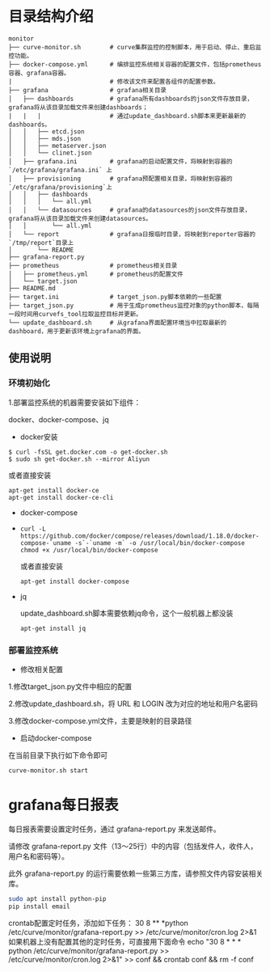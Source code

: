 # 目录结构介绍

```
monitor
├── curve-monitor.sh        # curve集群监控的控制脚本，用于启动、停止、重启监控功能。
├── docker-compose.yml      # 编排监控系统相关容器的配置文件，包括prometheus容器、grafana容器。
|                           # 修改该文件来配置各组件的配置参数。
├── grafana                 # grafana相关目录
│   ├── dashboards          # grafana所有dashboards的json文件存放目录，grafana将从该目录加载文件来创建dashboards；
|   |   |                   # 通过update_dashboard.sh脚本来更新最新的dashboards。
│   │   ├── etcd.json
│   │   ├── mds.json
│   │   ├── metaserver.json
│   │   └── clinet.json
│   ├── grafana.ini         # grafana的启动配置文件，将映射到容器的 `/etc/grafana/grafana.ini` 上
│   ├── provisioning        # grafana预配置相关目录，将映射到容器的`/etc/grafana/provisioning`上
│   │   ├── dashboards
│   │   │   └── all.yml
│   │   └── datasources     # grafana的datasources的json文件存放目录，grafana将从该目录加载文件来创建datasources。
│   │       └── all.yml
│   └── report              # grafana日报临时目录，将映射到reporter容器的`/tmp/report`目录上
│       └── README
├── grafana-report.py
├── prometheus              # prometheus相关目录
│   ├── prometheus.yml      # prometheus的配置文件
│   └── target.json
├── README.md
├── target.ini              # target_json.py脚本依赖的一些配置
├── target_json.py          # 用于生成prometheus监控对象的python脚本，每隔一段时间用curvefs_tool拉取监控目标并更新。
└── update_dashboard.sh     # 从grafana界面配置环境当中拉取最新的dashboard，用于更新该环境上grafana的界面。
```

## 使用说明

### 环境初始化

1.部署监控系统的机器需要安装如下组件：

docker、docker-compose、jq

* docker安装

```
$ curl -fsSL get.docker.com -o get-docker.sh
$ sudo sh get-docker.sh --mirror Aliyun
```

或者直接安装

```
apt-get install docker-ce
apt-get install docker-ce-cli
```

* docker-compose

* ```
  curl -L https://github.com/docker/compose/releases/download/1.18.0/docker-compose-`uname -s`-`uname -m` -o /usr/local/bin/docker-compose
  chmod +x /usr/local/bin/docker-compose
  ```

  或者直接安装

  ```
  apt-get install docker-compose
  ```

* jq

  update_dashboard.sh脚本需要依赖jq命令，这个一般机器上都没装

  ```
  apt-get install jq
  ```

### 部署监控系统

* 修改相关配置

1.修改target_json.py文件中相应的配置

2.修改update_dashboard.sh，将 URL 和 LOGIN 改为对应的地址和用户名密码

3.修改docker-compose.yml文件，主要是映射的目录路径

* 启动docker-compose

在当前目录下执行如下命令即可

```curve-monitor.sh start ```

# grafana每日报表

每日报表需要设置定时任务，通过 grafana-report.py 来发送邮件。

请修改 grafana-report.py 文件（13～25行）中的内容（包括发件人，收件人，用户名和密码等）。

此外 grafana-report.py 的运行需要依赖一些第三方库，请参照文件内容安装相关库。

```bash
sudo apt install python-pip
pip install email
```

crontab配置定时任务，添加如下任务：
30 8 ** *python /etc/curve/monitor/grafana-report.py >> /etc/curve/monitor/cron.log 2>&1
如果机器上没有配置其他的定时任务，可直接用下面命令
echo "30 8 * * * python /etc/curve/monitor/grafana-report.py >> /etc/curve/monitor/cron.log 2>&1" >> conf && crontab conf && rm -f conf
